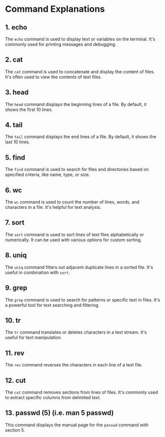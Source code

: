 # Command Explanations

## 1. echo
The `echo` command is used to display text or variables on the terminal. It's commonly used for printing messages and debugging.

## 2. cat
The `cat` command is used to concatenate and display the content of files. It's often used to view the contents of text files.

## 3. head
The `head` command displays the beginning lines of a file. By default, it shows the first 10 lines.

## 4. tail
The `tail` command displays the end lines of a file. By default, it shows the last 10 lines.

## 5. find
The `find` command is used to search for files and directories based on specified criteria, like name, type, or size.

## 6. wc
The `wc` command is used to count the number of lines, words, and characters in a file. It's helpful for text analysis.

## 7. sort
The `sort` command is used to sort lines of text files alphabetically or numerically. It can be used with various options for custom sorting.

## 8. uniq
The `uniq` command filters out adjacent duplicate lines in a sorted file. It's useful in combination with `sort`.

## 9. grep
The `grep` command is used to search for patterns or specific text in files. It's a powerful tool for text searching and filtering.

## 10. tr
The `tr` command translates or deletes characters in a text stream. It's useful for text manipulation.

## 11. rev
The `rev` command reverses the characters in each line of a text file.

## 12. cut
The `cut` command removes sections from lines of files. It's commonly used to extract specific columns from delimited text.

## 13. passwd (5) (i.e. man 5 passwd)
This command displays the manual page for the `passwd` command with section 5.

